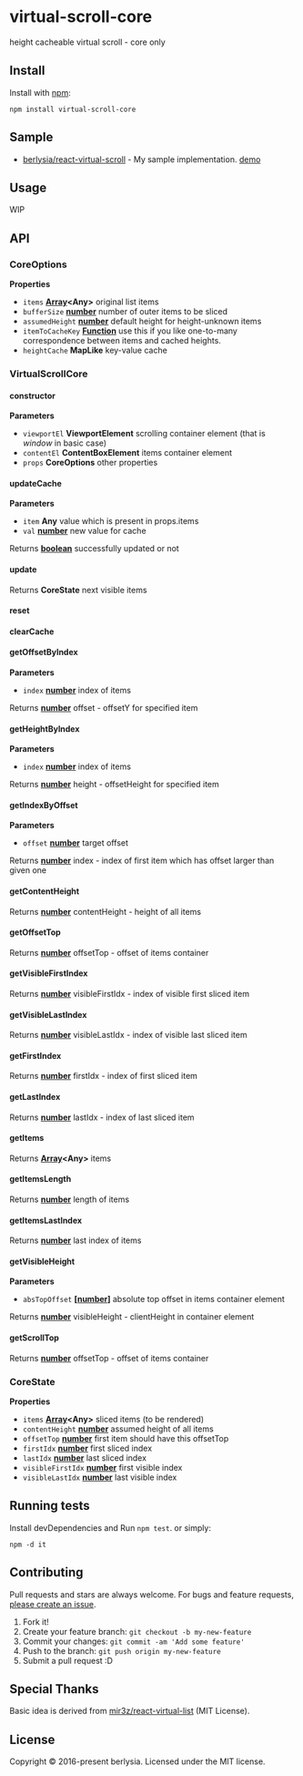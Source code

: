 # virtual-scroll-core

height cacheable virtual scroll - core only

## Install

Install with [npm](https://www.npmjs.com/):

    npm install virtual-scroll-core

## Sample

- [berlysia/react-virtual-scroll](https://github.com/berlysia/react-virtual-scroll) - My sample implementation. [demo](http://berlysia.github.io/react-virtual-scroll/)

## Usage

WIP

## API

### CoreOptions

**Properties**

-   `items` **[Array](https://developer.mozilla.org/en-US/docs/Web/JavaScript/Reference/Global_Objects/Array)&lt;Any>** original list items
-   `bufferSize` **[number](https://developer.mozilla.org/en-US/docs/Web/JavaScript/Reference/Global_Objects/Number)** number of outer items to be sliced
-   `assumedHeight` **[number](https://developer.mozilla.org/en-US/docs/Web/JavaScript/Reference/Global_Objects/Number)** default height for height-unknown items
-   `itemToCacheKey` **[Function](https://developer.mozilla.org/en-US/docs/Web/JavaScript/Reference/Statements/function)** use this if you like one-to-many correspondence between items and cached heights.
-   `heightCache` **MapLike** key-value cache

### VirtualScrollCore

#### constructor

**Parameters**

-   `viewportEl` **ViewportElement** scrolling container element (that is _window_ in basic case)
-   `contentEl` **ContentBoxElement** items container element
-   `props` **CoreOptions** other properties

#### updateCache

**Parameters**

-   `item` **Any** value which is present in props.items
-   `val` **[number](https://developer.mozilla.org/en-US/docs/Web/JavaScript/Reference/Global_Objects/Number)** new value for cache

Returns **[boolean](https://developer.mozilla.org/en-US/docs/Web/JavaScript/Reference/Global_Objects/Boolean)** successfully updated or not

#### update

Returns **CoreState** next visible items

#### reset

#### clearCache

#### getOffsetByIndex

**Parameters**

-   `index` **[number](https://developer.mozilla.org/en-US/docs/Web/JavaScript/Reference/Global_Objects/Number)** index of items

Returns **[number](https://developer.mozilla.org/en-US/docs/Web/JavaScript/Reference/Global_Objects/Number)** offset - offsetY for specified item

#### getHeightByIndex

**Parameters**

-   `index` **[number](https://developer.mozilla.org/en-US/docs/Web/JavaScript/Reference/Global_Objects/Number)** index of items

Returns **[number](https://developer.mozilla.org/en-US/docs/Web/JavaScript/Reference/Global_Objects/Number)** height - offsetHeight for specified item

#### getIndexByOffset

**Parameters**

-   `offset` **[number](https://developer.mozilla.org/en-US/docs/Web/JavaScript/Reference/Global_Objects/Number)** target offset

Returns **[number](https://developer.mozilla.org/en-US/docs/Web/JavaScript/Reference/Global_Objects/Number)** index - index of first item which has offset larger than given one

#### getContentHeight

Returns **[number](https://developer.mozilla.org/en-US/docs/Web/JavaScript/Reference/Global_Objects/Number)** contentHeight - height of all items

#### getOffsetTop

Returns **[number](https://developer.mozilla.org/en-US/docs/Web/JavaScript/Reference/Global_Objects/Number)** offsetTop - offset of items container

#### getVisibleFirstIndex

Returns **[number](https://developer.mozilla.org/en-US/docs/Web/JavaScript/Reference/Global_Objects/Number)** visibleFirstIdx - index of visible first sliced item

#### getVisibleLastIndex

Returns **[number](https://developer.mozilla.org/en-US/docs/Web/JavaScript/Reference/Global_Objects/Number)** visibleLastIdx - index of visible last sliced item

#### getFirstIndex

Returns **[number](https://developer.mozilla.org/en-US/docs/Web/JavaScript/Reference/Global_Objects/Number)** firstIdx - index of first sliced item

#### getLastIndex

Returns **[number](https://developer.mozilla.org/en-US/docs/Web/JavaScript/Reference/Global_Objects/Number)** lastIdx - index of last sliced item

#### getItems

Returns **[Array](https://developer.mozilla.org/en-US/docs/Web/JavaScript/Reference/Global_Objects/Array)&lt;Any>** items

#### getItemsLength

Returns **[number](https://developer.mozilla.org/en-US/docs/Web/JavaScript/Reference/Global_Objects/Number)** length of items

#### getItemsLastIndex

Returns **[number](https://developer.mozilla.org/en-US/docs/Web/JavaScript/Reference/Global_Objects/Number)** last index of items

#### getVisibleHeight

**Parameters**

-   `absTopOffset` **\[[number](https://developer.mozilla.org/en-US/docs/Web/JavaScript/Reference/Global_Objects/Number)]** absolute top offset in items container element

Returns **[number](https://developer.mozilla.org/en-US/docs/Web/JavaScript/Reference/Global_Objects/Number)** visibleHeight - clientHeight in container element

#### getScrollTop

Returns **[number](https://developer.mozilla.org/en-US/docs/Web/JavaScript/Reference/Global_Objects/Number)** offsetTop - offset of items container

### CoreState

**Properties**

-   `items` **[Array](https://developer.mozilla.org/en-US/docs/Web/JavaScript/Reference/Global_Objects/Array)&lt;Any>** sliced items (to be rendered)
-   `contentHeight` **[number](https://developer.mozilla.org/en-US/docs/Web/JavaScript/Reference/Global_Objects/Number)** assumed height of all items
-   `offsetTop` **[number](https://developer.mozilla.org/en-US/docs/Web/JavaScript/Reference/Global_Objects/Number)** first item should have this offsetTop
-   `firstIdx` **[number](https://developer.mozilla.org/en-US/docs/Web/JavaScript/Reference/Global_Objects/Number)** first sliced index
-   `lastIdx` **[number](https://developer.mozilla.org/en-US/docs/Web/JavaScript/Reference/Global_Objects/Number)** last sliced index
-   `visibleFirstIdx` **[number](https://developer.mozilla.org/en-US/docs/Web/JavaScript/Reference/Global_Objects/Number)** first visible index
-   `visibleLastIdx` **[number](https://developer.mozilla.org/en-US/docs/Web/JavaScript/Reference/Global_Objects/Number)** last visible index

## Running tests

Install devDependencies and Run `npm test`.
or simply:

    npm -d it

## Contributing

Pull requests and stars are always welcome.
For bugs and feature requests, [please create an issue](https://github.com/berlysia/virtual-scroll-core/issues).

1.  Fork it!
2.  Create your feature branch: `git checkout -b my-new-feature`
3.  Commit your changes: `git commit -am 'Add some feature'`
4.  Push to the branch: `git push origin my-new-feature`
5.  Submit a pull request :D

## Special Thanks

Basic idea is derived from [mir3z/react-virtual-list](https://github.com/mir3z/react-virtual-list) (MIT License).

## License

Copyright © 2016-present berlysia.
Licensed under the MIT license.
